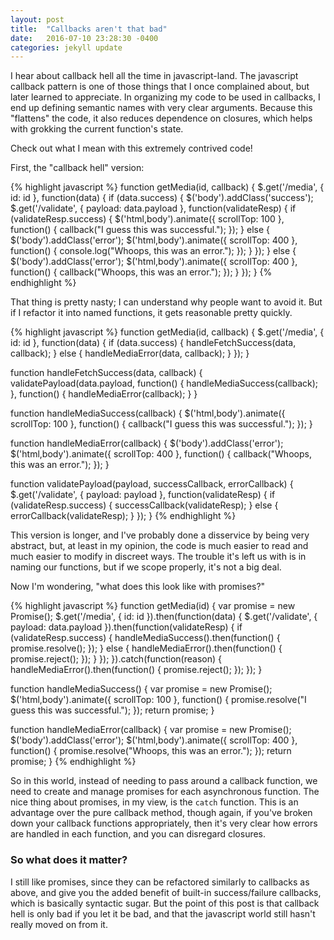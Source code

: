 ```yaml
---
layout: post
title:  "Callbacks aren't that bad"
date:   2016-07-10 23:28:30 -0400
categories: jekyll update
---
```


I hear about callback hell all the time in javascript-land. The javascript
callback pattern is one of those things that I once complained about, but later
learned to appreciate. In organizing my code to be used in callbacks, I end up
defining semantic names with very clear arguments. Because this "flattens"
the code, it also reduces dependence on closures, which helps with grokking the
current function's state.

Check out what I mean with this extremely contrived code!

First, the "callback hell" version:

{% highlight javascript %}
function getMedia(id, callback) {
  $.get('/media', { id: id }, function(data) {
    if (data.success) {
      $('body').addClass('success');
      $.get('/validate', { payload: data.payload }, function(validateResp) {
        if (validateResp.success) {
          $('html,body').animate({ scrollTop: 100 }, function() {
            callback("I guess this was successful.");
          });
        } else {
          $('body').addClass('error');
          $('html,body').animate({ scrollTop: 400 }, function() {
            console.log("Whoops, this was an error.");
          });
        }
      });
    } else {
      $('body').addClass('error');
      $('html,body').animate({ scrollTop: 400 }, function() {
        callback("Whoops, this was an error.");
      });
    }
  });
}
{% endhighlight %}

That thing is pretty nasty; I can understand why people want to avoid it. But
if I refactor it into named functions, it gets reasonable pretty quickly.

{% highlight javascript %}
function getMedia(id, callback) {
  $.get('/media', { id: id }, function(data) {
    if (data.success) {
      handleFetchSuccess(data, callback);
    } else {
      handleMediaError(data, callback);
    }
  });
}

function handleFetchSuccess(data, callback) {
  validatePayload(data.payload, function() {
    handleMediaSuccess(callback);
  }, function() {
    handleMediaError(callback);
  }
}

function handleMediaSuccess(callback) {
  $('html,body').animate({ scrollTop: 100 }, function() {
    callback("I guess this was successful.");
  });
}

function handleMediaError(callback) {
  $('body').addClass('error');
  $('html,body').animate({ scrollTop: 400 }, function() {
    callback("Whoops, this was an error.");
  });
}

function validatePayload(payload, successCallback, errorCallback) {
  $.get('/validate', { payload: payload }, function(validateResp) {
    if (validateResp.success) {
      successCallback(validateResp);
    } else {
      errorCallback(validateResp);
    }
  });
}
{% endhighlight %}

This version is longer, and I've probably done a disservice by being very
abstract, but, at least in my opinion, the code is much easier to read and much
easier to modify in discreet ways. The trouble it's left us with is in naming
our functions, but if we scope properly, it's not a big deal.

Now I'm wondering, "what does this look like with promises?"

{% highlight javascript %}
function getMedia(id) {
  var promise = new Promise();
  $.get('/media', { id: id }).then(function(data) {
    $.get('/validate', { payload: data.payload }).then(function(validateResp) {
      if (validateResp.success) {
        handleMediaSuccess().then(function() {
          promise.resolve();
        });
      } else {
        handleMediaError().then(function() {
          promise.reject();
        });
      }
    });
  }).catch(function(reason) {
    handleMediaError().then(function() {
      promise.reject();
    });
  });
}

function handleMediaSuccess() {
  var promise = new Promise();
  $('html,body').animate({ scrollTop: 100 }, function() {
    promise.resolve("I guess this was successful.");
  });
  return promise;
}

function handleMediaError(callback) {
  var promise = new Promise();
  $('body').addClass('error');
  $('html,body').animate({ scrollTop: 400 }, function() {
    promise.resolve("Whoops, this was an error.");
  });
  return promise;
}
{% endhighlight %}

So in this world, instead of needing to pass around a callback function, we
need to create and manage promises for each asynchronous function. The nice
thing about promises, in my view, is the `catch` function. This is an advantage
over the pure callback method, though again, if you've broken down your
callback functions appropriately, then it's very clear how errors are handled
in each function, and you can disregard closures.

### So what does it matter?

I still like promises, since they can be refactored similarly to callbacks as
above, and give you the added benefit of built-in success/failure callbacks,
which is basically syntactic sugar. But the point of this post is that callback
hell is only bad if you let it be bad, and that the javascript world still
hasn't really moved on from it.
